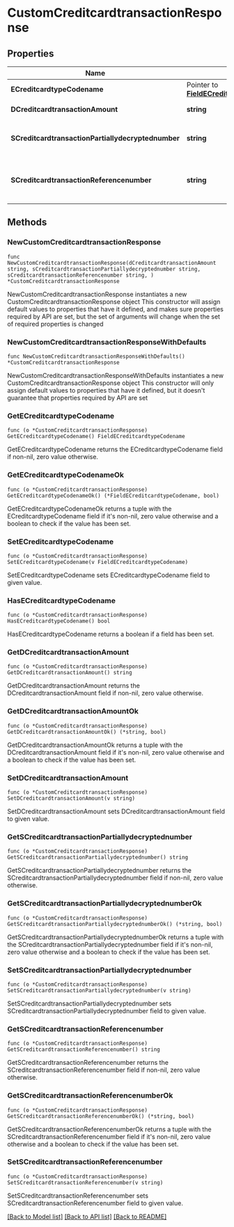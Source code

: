 # CustomCreditcardtransactionResponse

## Properties

Name | Type | Description | Notes
------------ | ------------- | ------------- | -------------
**ECreditcardtypeCodename** | Pointer to [**FieldECreditcardtypeCodename**](FieldECreditcardtypeCodename.md) |  | [optional] 
**DCreditcardtransactionAmount** | **string** | The amount of the Creditcardtransaction | 
**SCreditcardtransactionPartiallydecryptednumber** | **string** | The partially decrypted credit card number used in the Creditcardtransaction | 
**SCreditcardtransactionReferencenumber** | **string** | The reference number on the creditcard service for the Creditcardtransaction | 

## Methods

### NewCustomCreditcardtransactionResponse

`func NewCustomCreditcardtransactionResponse(dCreditcardtransactionAmount string, sCreditcardtransactionPartiallydecryptednumber string, sCreditcardtransactionReferencenumber string, ) *CustomCreditcardtransactionResponse`

NewCustomCreditcardtransactionResponse instantiates a new CustomCreditcardtransactionResponse object
This constructor will assign default values to properties that have it defined,
and makes sure properties required by API are set, but the set of arguments
will change when the set of required properties is changed

### NewCustomCreditcardtransactionResponseWithDefaults

`func NewCustomCreditcardtransactionResponseWithDefaults() *CustomCreditcardtransactionResponse`

NewCustomCreditcardtransactionResponseWithDefaults instantiates a new CustomCreditcardtransactionResponse object
This constructor will only assign default values to properties that have it defined,
but it doesn't guarantee that properties required by API are set

### GetECreditcardtypeCodename

`func (o *CustomCreditcardtransactionResponse) GetECreditcardtypeCodename() FieldECreditcardtypeCodename`

GetECreditcardtypeCodename returns the ECreditcardtypeCodename field if non-nil, zero value otherwise.

### GetECreditcardtypeCodenameOk

`func (o *CustomCreditcardtransactionResponse) GetECreditcardtypeCodenameOk() (*FieldECreditcardtypeCodename, bool)`

GetECreditcardtypeCodenameOk returns a tuple with the ECreditcardtypeCodename field if it's non-nil, zero value otherwise
and a boolean to check if the value has been set.

### SetECreditcardtypeCodename

`func (o *CustomCreditcardtransactionResponse) SetECreditcardtypeCodename(v FieldECreditcardtypeCodename)`

SetECreditcardtypeCodename sets ECreditcardtypeCodename field to given value.

### HasECreditcardtypeCodename

`func (o *CustomCreditcardtransactionResponse) HasECreditcardtypeCodename() bool`

HasECreditcardtypeCodename returns a boolean if a field has been set.

### GetDCreditcardtransactionAmount

`func (o *CustomCreditcardtransactionResponse) GetDCreditcardtransactionAmount() string`

GetDCreditcardtransactionAmount returns the DCreditcardtransactionAmount field if non-nil, zero value otherwise.

### GetDCreditcardtransactionAmountOk

`func (o *CustomCreditcardtransactionResponse) GetDCreditcardtransactionAmountOk() (*string, bool)`

GetDCreditcardtransactionAmountOk returns a tuple with the DCreditcardtransactionAmount field if it's non-nil, zero value otherwise
and a boolean to check if the value has been set.

### SetDCreditcardtransactionAmount

`func (o *CustomCreditcardtransactionResponse) SetDCreditcardtransactionAmount(v string)`

SetDCreditcardtransactionAmount sets DCreditcardtransactionAmount field to given value.


### GetSCreditcardtransactionPartiallydecryptednumber

`func (o *CustomCreditcardtransactionResponse) GetSCreditcardtransactionPartiallydecryptednumber() string`

GetSCreditcardtransactionPartiallydecryptednumber returns the SCreditcardtransactionPartiallydecryptednumber field if non-nil, zero value otherwise.

### GetSCreditcardtransactionPartiallydecryptednumberOk

`func (o *CustomCreditcardtransactionResponse) GetSCreditcardtransactionPartiallydecryptednumberOk() (*string, bool)`

GetSCreditcardtransactionPartiallydecryptednumberOk returns a tuple with the SCreditcardtransactionPartiallydecryptednumber field if it's non-nil, zero value otherwise
and a boolean to check if the value has been set.

### SetSCreditcardtransactionPartiallydecryptednumber

`func (o *CustomCreditcardtransactionResponse) SetSCreditcardtransactionPartiallydecryptednumber(v string)`

SetSCreditcardtransactionPartiallydecryptednumber sets SCreditcardtransactionPartiallydecryptednumber field to given value.


### GetSCreditcardtransactionReferencenumber

`func (o *CustomCreditcardtransactionResponse) GetSCreditcardtransactionReferencenumber() string`

GetSCreditcardtransactionReferencenumber returns the SCreditcardtransactionReferencenumber field if non-nil, zero value otherwise.

### GetSCreditcardtransactionReferencenumberOk

`func (o *CustomCreditcardtransactionResponse) GetSCreditcardtransactionReferencenumberOk() (*string, bool)`

GetSCreditcardtransactionReferencenumberOk returns a tuple with the SCreditcardtransactionReferencenumber field if it's non-nil, zero value otherwise
and a boolean to check if the value has been set.

### SetSCreditcardtransactionReferencenumber

`func (o *CustomCreditcardtransactionResponse) SetSCreditcardtransactionReferencenumber(v string)`

SetSCreditcardtransactionReferencenumber sets SCreditcardtransactionReferencenumber field to given value.



[[Back to Model list]](../README.md#documentation-for-models) [[Back to API list]](../README.md#documentation-for-api-endpoints) [[Back to README]](../README.md)


